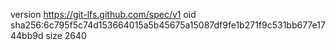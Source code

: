 version https://git-lfs.github.com/spec/v1
oid sha256:6c795f5c74d153664015a5b45675a15087df9fe1b271f9c531bb677e1744bb9d
size 2640
